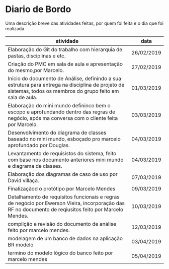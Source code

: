 # Diario de Bordo
Uma descrição breve das atividades feitas, por quem foi feita e o dia que foi realizada
<br> 

|atividade|data|
|---------|----|
|Elaboração do Git do trabalho com hierarquia de pastas, disciplinas e etc.|26/02/2019|
|Criação do PMC em sala de aula e apresentação do mesmo,por Marcelo.|27/02/2019|
|Início do documento de Análise, definindo a sua estrutura para entrega na disciplina de projeto de sistemas, todos os membros do grupo feito em sala de aula.|01/03/2019|
|Elaboração do mini mundo defininco bem o escopo e aprofundando dentro das regras de negócio, após ma conversa com o cliente feita por Marcelo.|03/03/2019|
|Desenvolvimento do diagrama de classes baseado no mini mundo, esboçado pro marcelo aprofundado por Douglas.|04/03/2019|
|Levantamento de requisistos do sistema, feito com base nos documento anteriores mini mundo e diagrama de classes.|04/03/2019|
|Elaboração dos diagramas de caso de uso por David villaça.|07/03/2019|
|Finalizaçãod o protótipo por Marcelo Mendes|09/03/2019|
|Detalhamento de requisitos funcionais e regras de negócio por Ewerson Vieira, incorporação das RF no documento de reqiusitos feito por Marcelo Mendes.|10/03/2019|
|compilção e revisão do documento de análise feito por marcelo mendes.|12/03/2019|
|modelagem de um banco de dados na aplicação BR modelo|03/04/2019|
|termino do modelo lógico do banco feito por marcelo mendes|05/04/2019|
